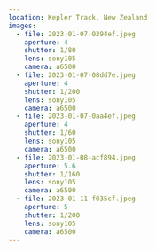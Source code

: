 ```yaml
---
location: Kepler Track, New Zealand
images:
  - file: 2023-01-07-0394ef.jpeg
    aperture: 4
    shutter: 1/80
    lens: sony105
    camera: a6500
  - file: 2023-01-07-08dd7e.jpeg
    aperture: 4
    shutter: 1/200
    lens: sony105
    camera: a6500
  - file: 2023-01-07-0aa4ef.jpeg
    aperture: 4
    shutter: 1/60
    lens: sony105
    camera: a6500
  - file: 2023-01-08-acf894.jpeg
    aperture: 5.6
    shutter: 1/160
    lens: sony105
    camera: a6500
  - file: 2023-01-11-f035cf.jpeg
    aperture: 5
    shutter: 1/200
    lens: sony105
    camera: a6500
---
```

